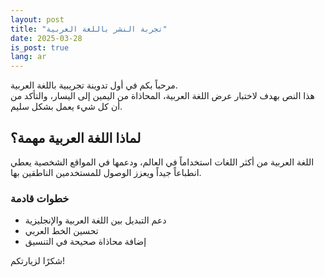 ```yaml
---
layout: post
title: "تجربة النشر باللغة العربية"
date: 2025-03-28
is_post: true
lang: ar
---
```



<div class="rtl">

مرحباً بكم في أول تدوينة تجريبية باللغة العربية.  
هذا النص بهدف لاختبار عرض اللغة العربية، المحاذاة من اليمين إلى اليسار، والتأكد من أن كل شيء يعمل بشكل سليم.

## لماذا اللغة العربية مهمة؟

اللغة العربية من أكثر اللغات استخداماً في العالم، ودعمها في المواقع الشخصية يعطي انطباعاً جيداً ويعزز الوصول للمستخدمين الناطقين بها.

### خطوات قادمة

- دعم التبديل بين اللغة العربية والإنجليزية  
- تحسين الخط العربي  
- إضافة محاذاة صحيحة في التنسيق  

شكرًا لزيارتكم!

</div>

